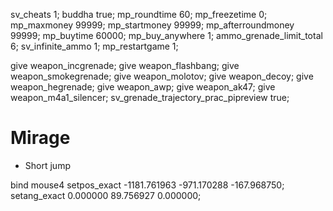 sv_cheats 1;
buddha true;
mp_roundtime 60;
mp_freezetime 0;
mp_maxmoney 99999;
mp_startmoney 99999;
mp_afterroundmoney 99999;
mp_buytime 60000;
mp_buy_anywhere 1;
ammo_grenade_limit_total 6;
sv_infinite_ammo 1;
mp_restartgame 1;

give weapon_incgrenade;
give weapon_flashbang;
give weapon_smokegrenade;
give weapon_molotov;
give weapon_decoy;
give weapon_hegrenade;
give weapon_awp;
give weapon_ak47;
give weapon_m4a1_silencer;
sv_grenade_trajectory_prac_pipreview true;

# Mirage

- Short jump

bind mouse4 setpos_exact -1181.761963 -971.170288 -167.968750; setang_exact 0.000000 89.756927 0.000000;
